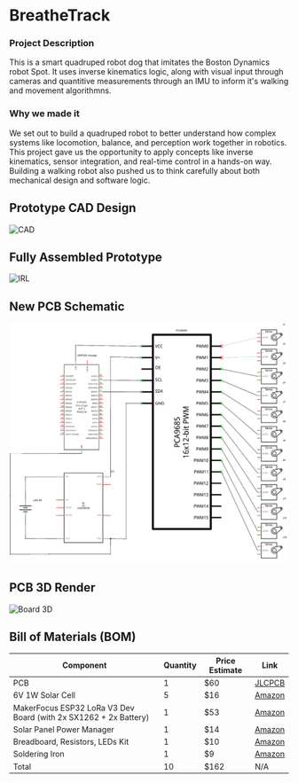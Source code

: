 # BreatheTrack

### Project Description

This is a smart quadruped robot dog that imitates the Boston Dynamics robot Spot. It uses inverse kinematics logic, along with visual input through cameras and quantitive measurements through an IMU to inform it's walking and movement algorithmns. 


### Why we made it

We set out to build a quadruped robot to better understand how complex systems like locomotion, balance, and perception work together in robotics. This project gave us the opportunity to apply concepts like inverse kinematics, sensor integration, and real-time control in a hands-on way. Building a walking robot also pushed us to think carefully about both mechanical design and software logic.

## Prototype CAD Design
![CAD](img/prototypecad.png)

## Fully Assembled Prototype 
![IRL](https://github.com/user-attachments/assets/fca9da71-7108-41bc-889d-3d14d4a01c25)

## New PCB Schematic
![Schematic](img/schematic.png)

## PCB 3D Render
![Board 3D](img/BreatheTrackBoard.png)

## Bill of Materials (BOM)

| Component                           | Quantity | Price Estimate | Link |
|-------------------------------------|----------|----------------|------|
| PCB                                 | 1        | $60            | [JLCPCB](https://jlcpcb.com) |
| 6V 1W Solar Cell                     | 5        | $16            | [Amazon](https://www.amazon.com/gp/product/B0BML3PR4Z/ref=ox_sc_act_title_1?smid=A2MJCDED57HY1D&th=1) |
| MakerFocus ESP32 LoRa V3 Dev Board (with 2x SX1262 + 2x Battery) | 1 | $53 | [Amazon](https://www.amazon.com/gp/product/B0DMSGL2DC/ref=ox_sc_act_title_1?smid=A1N6DLY3NQK2VM&th=1) |
| Solar Panel Power Manager           | 1        | $14            | [Amazon](https://www.amazon.com/gp/product/B07MML4YJV/ref=ox_sc_act_title_4?smid=A2EH5PO307BR7O&psc=1) |
| Breadboard, Resistors, LEDs Kit     | 1        | $10            | [Amazon](https://www.amazon.com/dp/B01ERP6WL4) |
| Soldering Iron                      | 1        | $9             | [Amazon](https://www.amazon.com/Soldering-Welding-Portable-Electric-Repairing/dp/B098JD8HD3) |
| Total                        | 10          | $162             | N/A |

